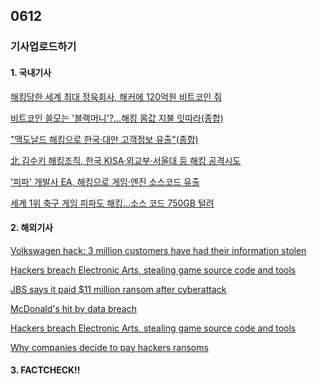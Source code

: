 ## 0612
### 기사업로드하기
#### 1. 국내기사

[해킹당한 세계 최대 정육회사, 해커에 120억원 비트코인 줘](http://www.wikileaks-kr.org/news/articleView.html?idxno=109337)

[비트코인 쓸모는 '블랙머니'?…해킹 몸값 지불 잇따라(종합)](https://www.hankyung.com/international/article/202106105964Y)

["맥도날드 해킹으로 한국·대만 고객정보 유출"(종합)](https://www.yna.co.kr/view/AKR20210611159951072)

[北 김수키 해킹조직, 한국 KISA·외교부·서울대 등 해킹 공격시도](https://www.dailysecu.com/news/articleView.html?idxno=125248)

['피파' 개발사 EA, 해킹으로 게임·엔진 소스코드 유출](https://zdnet.co.kr/view/?no=20210611133245)

[세계 1위 축구 게임 피파도 해킹…소스 코드 750GB 털려](https://www.hankyung.com/it/article/2021061176807)

>

#### 2. 해외기사

[Volkswagen hack: 3 million customers have had their information stolen](https://edition.cnn.com/2021/06/11/cars/vw-audi-hack-customer-information/index.html)

[Hackers breach Electronic Arts, stealing game source code and tools](https://edition.cnn.com/2021/06/10/tech/electronic-arts-hack/index.html)

[JBS says it paid $11 million ransom after cyberattack](https://edition.cnn.com/2021/06/09/business/jbs-cyberattack-11-million/index.html)

[McDonald's hit by data breach](https://edition.cnn.com/2021/06/11/business/mcdonalds-data-breach/index.html)

[Hackers breach Electronic Arts, stealing game source code and tools](https://edition.cnn.com/2021/06/10/tech/electronic-arts-hack/index.html)

[Why companies decide to pay hackers ransoms](https://edition.cnn.com/2021/06/10/perspectives/ransomware-fireeye-ceo-kevin-mandia-the-chat/index.html)

>

#### 3. FACTCHECK!!

[]()

[]()